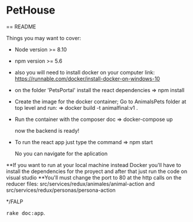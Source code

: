 # PetHouse

== README


Things you may want to cover:

* Node version  >= 8.10
* npm version  >= 5.6
* also you will need to install docker on your computer
link: https://runnable.com/docker/install-docker-on-windows-10

* on the folder 'PetsPortal' install the react dependencies
	=> npm install

* Create the image for the docker container;
	Go to AnimalsPets folder at top level and run:
	=> docker build -t animalfinal:v1 .
* Run the container with the composer doc
	=> docker-compose up
	
	now the backend is ready!
	
* To run the react app just type the command
	=> npm start
	
	No you can navigate for the aplication
	
**If you want to run at your local machine instead Docker you'll have to install the dependencies for the proyect and after that just run the code on visual studio
**You'll must change the port to 80 at the http calls on the reducer files: src/services/redux/animales/animal-action and src/services/redux/personas/persona-action

*/FALP

<tt>rake doc:app</tt>.
